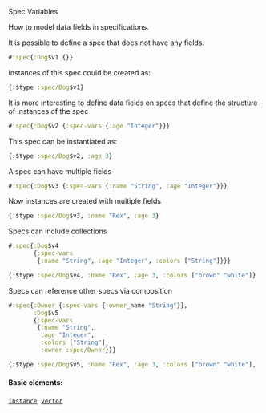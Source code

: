 Spec Variables

How to model data fields in specifications.

It is possible to define a spec that does not have any fields.

```clojure
#:spec{:Dog$v1 {}}
```

Instances of this spec could be created as:

```clojure
{:$type :spec/Dog$v1}
```

It is more interesting to define data fields on specs that define the structure of instances of the spec

```clojure
#:spec{:Dog$v2 {:spec-vars {:age "Integer"}}}
```

This spec can be instantiated as:

```clojure
{:$type :spec/Dog$v2, :age 3}
```

A spec can have multiple fields

```clojure
#:spec{:Dog$v3 {:spec-vars {:name "String", :age "Integer"}}}
```

Now instances are created with multiple fields

```clojure
{:$type :spec/Dog$v3, :name "Rex", :age 3}
```

Specs can include collections

```clojure
#:spec{:Dog$v4
       {:spec-vars
        {:name "String", :age "Integer", :colors ["String"]}}}
```

```clojure
{:$type :spec/Dog$v4, :name "Rex", :age 3, :colors ["brown" "white"]}
```

Specs can reference other specs via composition

```clojure
#:spec{:Owner {:spec-vars {:owner_name "String"}},
       :Dog$v5
       {:spec-vars
        {:name "String",
         :age "Integer",
         :colors ["String"],
         :owner :spec/Owner}}}
```

```clojure
{:$type :spec/Dog$v5, :name "Rex", :age 3, :colors ["brown" "white"], :owner {:$type :spec/Owner, :owner_name "Sam"}}
```

#### Basic elements:

[`instance`](halite-basic-syntax-reference.md#instance), [`vector`](halite-basic-syntax-reference.md#vector)

